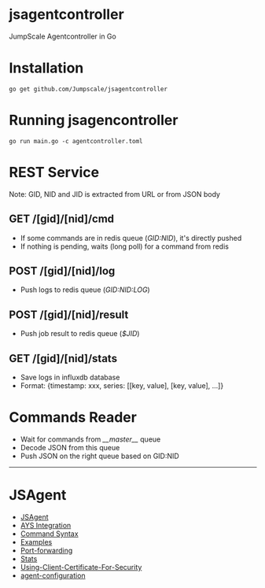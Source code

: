 jsagentcontroller
===================

JumpScale Agentcontroller in Go

# Installation
```
go get github.com/Jumpscale/jsagentcontroller
```

# Running jsagencontroller
```
go run main.go -c agentcontroller.toml
```

# REST Service
Note: GID, NID and JID is extracted from URL or from JSON body

## GET /[gid]/[nid]/cmd
* If some commands are in redis queue (*$GID:$NID*), it's directly pushed
* If nothing is pending, waits (long poll) for a command from redis

## POST /[gid]/[nid]/log
* Push logs to redis queue (*$GID:$NID:LOG*)

## POST /[gid]/[nid]/result
* Push job result to redis queue (*$JID*)

## GET /[gid]/[nid]/stats
* Save logs in influxdb database
* Format: {timestamp: xxx, series: [[key, value], [key, value], ...]}

# Commands Reader
* Wait for commands from *\_\_master\_\_* queue
* Decode JSON from this queue
* Push JSON on the right queue based on GID:NID



---


JSAgent
========

* [JSAgent](JSAgent/Home.md)
* [AYS Integration](JSAgent/AYS-Integration.md)
* [Command Syntax](JSAgent/Command-Syntax.md)
* [Examples](JSAgent/Examples.md)
* [Port-forwarding](JSAgent/Port-forwarding.md)
* [Stats](JSAgent/Stats.md)
* [Using-Client-Certificate-For-Security](JSAgent/Using-Client-Certificate-For-Security.md)
* [agent-configuration](JSAgent/agent-configuration.md)
